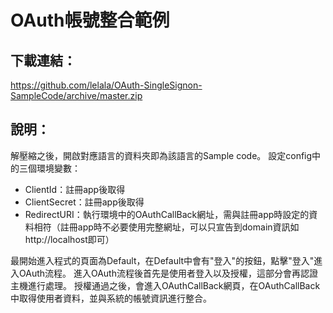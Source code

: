 OAuth帳號整合範例
=======

下載連結：
----
https://github.com/lelala/OAuth-SingleSignon-SampleCode/archive/master.zip

說明：
----
解壓縮之後，開啟對應語言的資料夾即為該語言的Sample code。
設定config中的三個環境變數：
- ClientId：註冊app後取得
- ClientSecret：註冊app後取得
- RedirectURI：執行環境中的OAuthCallBack網址，需與註冊app時設定的資料相符（註冊app時不必要使用完整網址，可以只宣告到domain資訊如http://localhost即可）

最開始進入程式的頁面為Default，在Default中會有"登入"的按鈕，點擊"登入"進入OAuth流程。
進入OAuth流程後首先是使用者登入以及授權，這部分會再認證主機進行處理。
授權通過之後，會進入OAuthCallBack網頁，在OAuthCallBack中取得使用者資料，並與系統的帳號資訊進行整合。
